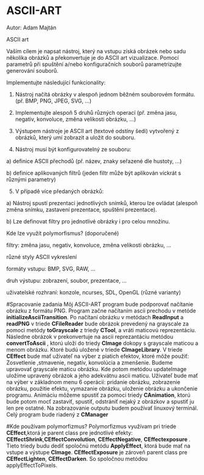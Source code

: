 # ASCII-ART
Autor: Adam Majtán

ASCII art

Vaším cílem je napsat nástroj, který na vstupu získá obrázek nebo sadu několika obrázků a překonvertuje je do ASCII art vizualizace. Pomocí parametrů při spuštění a/nebo konfiguračních souborů parametrizujte generování souborů.

Implementujte následující funkcionality:

1. Nástroj načítá obrázky v alespoň jednom běžném souborovém formátu. (př. BMP, PNG, JPEG, SVG, …)

2. Implementujte alespoň 5 druhů různých operací (př. změna jasu, negativ, konvoluce, změna velikosti obrázku, …)

3. Výstupem nástroje je ASCII art (textové odstíny šedi) vytvořený z obrázků, který umí zobrazit a uložit do souboru.

4. Nástroj musí být konfigurovatelný ze souboru:

a) definice ASCII přechodů (př. název, znaky seřazené dle hustoty, …)

b) definice aplikovaných filtrů (jeden filtr může být aplikován víckrát s různými parametry)

5. V případě více předaných obrázků:

a) Nástroj spustí prezentaci jednotlivých snímků, kterou lze ovládat (alespoň změna snímku, 	zastavení prezentace, spuštění prezentace).

b) Lze definovat filtry pro jednotlivé obrázky i pro celou množinu.

Kde lze využít polymorfismus? (doporučené)

filtry: změna jasu, negativ, konvoluce, změna velikosti obrázku, …

různé styly ASCII vykreslení

formáty vstupu: BMP, SVG, RAW, …

druh výstupu: zobrazení, soubor, prezentace, …

uživatelské rozhraní: konzole, ncurses, SDL, OpenGL (různé varianty)

#Spracovanie zadania
Môj ASCII-ART program bude podporovať načítanie obrázku z formátu PNG. Program začne načítaním ascii prechodu v metóde **initializeAsciiTransition**. Po načítaní obrázku v
metódach **ReadInput** a **readPNG** v triede **CFileReader** bude obrázok prevedený na grayscale za pomoci
metódy **toGrayscale** z triedy **CTool**, a vráti maticovú reprezentáciu. Následne obrázok v
prekonvertuje na ascii reprezantáciu metódou **convertToAscii** , ktorú uloží do triedy **CImage** dokopy s grayscale maticou a menom obrázku.
Ktoré budú uložené v triede **CImageLibrary**. V triede **CEffect** bude mať uživateľ na výber z piatich efektov, ktoré môže použiť: Zosvetlenie ,stmavenie, negatív, konvolúcia a zmenšenie.
Budeme upravovať grayscale maticu obrázku. Kde potom metódou updateImage uložíme upravený obrázok a jeho adekvátnu ascii maticu. Uživateľ bude mať na výber v základnom menu 6 operácií:
pridanie obrázku, zobrazenie obrázku, použitie efektu, vymazanie obrázku, uloženie obrázku a ukončenie programu.
Animáciu môžeme spustiť za pomoci triedy **CAnimation**, ktorú bude potom mocť zastaviť, spustiť,
odstrániť nejaký z obrázkov a spustiť ju len pre ostatné. Na zobrazovanie outputu budem používať linuxový terminál. Celý program bude riadený z **CManager**

#Kde používam polymorfizmus?
Polymorfizmus využívam pri triede **CEffect**,ktorá je parent class pre jednotlivé efekty:
**CEffectShrink**,**CEffectConvolution**, **CEffectNegative**, **CEffectexposure** . Tieto triedy budu dediť spoločnú metódu **ApplyEffect**, ktorá bude mať na vstupe a výstupe **CImage**.
**CEffectExposure** je zároveň parent class pre **CEffectLighten**, **CEffectDarken**. So spoločnou metódou applyEffectToPixels.
